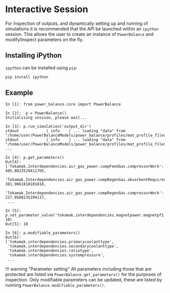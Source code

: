 # Interactive Session
For inspection of outputs, and dynamically setting up and running of simulations it is recommended that the API be launched within an `ipython` session. This allows the user to create an instance of `PowerBalance` and modify/inspect parameters on the fly.

## Installing iPython
`ipython` can be installed using `pip`:

```bash
pip install ipython
```

## Example

```ipython
In [1]: from power_balance.core import PowerBalance

In [2]:  p = PowerBalance()
Initialising session, please wait...

In [3]: p.run_simulation('output_dir')
stdout            | info    | ... loading "data" from "/home/user/PowerBalanceModels/power_balance/profiles/mat_profile_files/ThermalPowerOut.mat"
stdout            | info    | ... loading "data" from "/home/user/PowerBalanceModels/power_balance/profiles/mat_profile_files/currentCS.mat"
...

In [4]: p.get_parameters()
Out[4]: 
{'Tokamak.Interdependencies.air_gas_power.compFeedGas.compressorWork': 485.8823529411765,
 'Tokamak.Interdependencies.air_gas_power.compRegenGas.absorbentRequired': 381.9861818181818,
 'Tokamak.Interdependencies.air_gas_power.compRegenGas.compressorWork': 227.0588235294117,
 ...

In [5]: p.set_parameter_value('tokamak.interdependencies.magnetpower.magnetpf1.numcoils', 10)
Out[5]: 10

In [6]: p.modifiable_parameters()
Out[6]: 
['tokamak.interdependencies.primarycoolanttype',
 'tokamak.interdependencies.secondarycoolanttype',
 'tokamak.interdependencies.ratiotype',
 'tokamak.interdependencies.systempressure',
 ...
```

!!! warning "Parameter setting"
    All parameters including those that are protected are listed via `PowerBalance.get_parameters()` for
    the purposes of inspection. Only modifiable parameters can be updated, these are listed by running `PowerBalance.modifiable_parameters()`.








